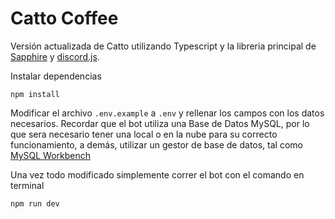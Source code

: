 # Catto Coffee
Versión actualizada de Catto utilizando Typescript y la libreria principal de [Sapphire](https://www.sapphirejs.dev) y [discord.js](https://discord.js.org/#/).

Instalar dependencias

```
npm install
```
Modificar el archivo `.env.example` a `.env` y rellenar los campos con los datos necesarios.
Recordar que el bot utiliza una Base de Datos MySQL, por lo que sera necesario tener una local o en la nube para su correcto funcionamiento, a demás, utilizar un gestor de base de datos, tal como [MySQL Workbench](https://www.mysql.com/products/workbench/)

Una vez todo modificado simplemente correr el bot con el comando en terminal
```
npm run dev
```
